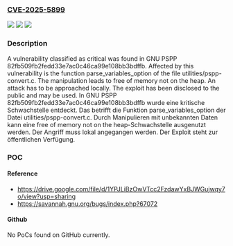 ### [CVE-2025-5899](https://cve.mitre.org/cgi-bin/cvename.cgi?name=CVE-2025-5899)
![](https://img.shields.io/static/v1?label=Product&message=PSPP&color=blue)
![](https://img.shields.io/static/v1?label=Version&message=82fb509fb2fedd33e7ac0c46ca99e108bb3bdffb%20&color=brightgreen)
![](https://img.shields.io/static/v1?label=Vulnerability&message=Free%20of%20Memory%20not%20on%20the%20Heap&color=brightgreen)

### Description

A vulnerability classified as critical was found in GNU PSPP 82fb509fb2fedd33e7ac0c46ca99e108bb3bdffb. Affected by this vulnerability is the function parse_variables_option of the file utilities/pspp-convert.c. The manipulation leads to free of memory not on the heap. An attack has to be approached locally. The exploit has been disclosed to the public and may be used.
In GNU PSPP 82fb509fb2fedd33e7ac0c46ca99e108bb3bdffb wurde eine kritische Schwachstelle entdeckt. Das betrifft die Funktion parse_variables_option der Datei utilities/pspp-convert.c. Durch Manipulieren mit unbekannten Daten kann eine free of memory not on the heap-Schwachstelle ausgenutzt werden. Der Angriff muss lokal angegangen werden. Der Exploit steht zur öffentlichen Verfügung.

### POC

#### Reference
- https://drive.google.com/file/d/1YPJLiBzOwVTcc2FzdawYxBJWGujwqy7o/view?usp=sharing
- https://savannah.gnu.org/bugs/index.php?67072

#### Github
No PoCs found on GitHub currently.


